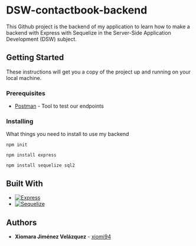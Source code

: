 # DSW-contactbook-backend

This Github project is the backend of my application to learn how to make a backend with Express with Sequelize in the Server-Side Application Development (DSW) subject.

## Getting Started

These instructions will get you a copy of the project up and running on your local machine.

### Prerequisites

* [Postman](https://www.postman.com/) - Tool to test our endpoints


### Installing

What things you need to install to use my backend

```
npm init
```
```
npm install express
```
```
npm install sequelize sql2
```

## Built With

* [![Express][Express]][Express-url]
* [![Sequelize][Sequelize]][Sequelize-url]

## Authors

* **Xiomara Jiménez Velázquez** - [xiomi94](https://https://github.com/xiomi94)


[Express]: https://img.shields.io/badge/express.js-000000?style=for-the-badge&logo=express&logoColor=white
[Express-url]: https://www.npmjs.com/package/express
[Sequelize-url]: https://sequelize.org/
[Sequelize]: https://img.shields.io/badge/Sequelize-52B0E7?style=for-the-badge&logo=Sequelize&logoColor=white
